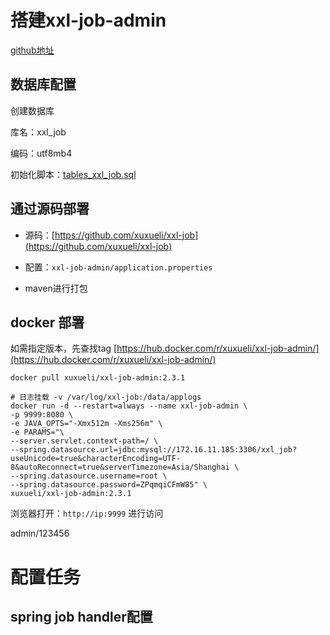 # 搭建xxl-job-admin

[github地址](https://github.com/xuxueli/xxl-job)



## 数据库配置

创建数据库

库名：xxl_job

编码：utf8mb4

初始化脚本：[tables_xxl_job.sql](https://github.com/xuxueli/xxl-job/blob/master/doc/db/tables_xxl_job.sql)



## 通过源码部署

- 源码：[https://github.com/xuxueli/xxl-job](https://github.com/xuxueli/xxl-job)

- 配置：`xxl-job-admin/application.properties`

- maven进行打包




## docker 部署

如需指定版本，先查找tag [https://hub.docker.com/r/xuxueli/xxl-job-admin/](https://hub.docker.com/r/xuxueli/xxl-job-admin/)

```shell
docker pull xuxueli/xxl-job-admin:2.3.1

# 日志挂载 -v /var/log/xxl-job:/data/applogs
docker run -d --restart=always --name xxl-job-admin \
-p 9999:8080 \
-e JAVA_OPTS="-Xmx512m -Xms256m" \
-e PARAMS="\
--server.servlet.context-path=/ \
--spring.datasource.url=jdbc:mysql://172.16.11.185:3306/xxl_job?useUnicode=true&characterEncoding=UTF-8&autoReconnect=true&serverTimezone=Asia/Shanghai \
--spring.datasource.username=root \
--spring.datasource.password=ZPqmqiCFmW85" \
xuxueli/xxl-job-admin:2.3.1
```

浏览器打开：`http://ip:9999` 进行访问

admin/123456



# 配置任务

## spring job handler配置

